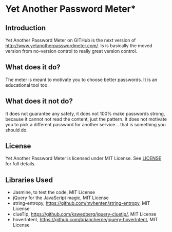 # Yet Another Password Meter*

## Introduction 
Yet Another Password Meter on GITHub is the next version of http://www.yetanotherpasswordmeter.com/. Is is basically the moved version from no-version control to really great version control.

## What does it do?
The meter is meant to motivate you to choose better passwords. It is an educational tool too.

## What does it not do?
It does not guarantee any safety, it does not 100% make passwords strong, because it cannot not read the content, just the pattern. It does not motivate you to pick a different password for another service... that is something you should do.

## License
Yet Another Password Meter is licensed under MIT License. See [LICENSE](LICENSE) for full details.

## Libraries Used

* Jasmine, to test the code, MIT License
* jQuery for the JavaScript magic, MIT License
* string-entropy, https://github.com/mvhenten/string-entropy, MIT License
* clueTip, https://github.com/kswedberg/jquery-cluetip/, MIT License
* hoverIntent, https://github.com/briancherne/jquery-hoverIntent, MIT License
